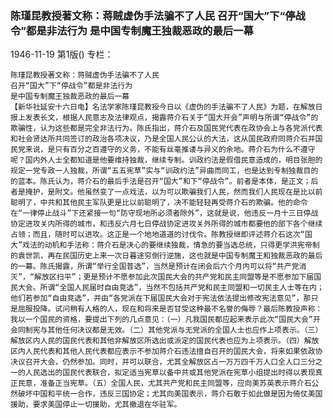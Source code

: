### 陈瑾昆教授著文称：蒋贼虚伪手法骗不了人民  召开“国大”下“停战令”都是非法行为  是中国专制魔王独裁恶政的最后一幕

1946-11-19
第1版()
专栏：

    陈瑾昆教授著文称：蒋贼虚伪手法骗不了人民
    召开“国大”下“停战令”都是非法行为
    是中国专制魔王独裁恶政的最后一幕
    【新华社延安十六日电】名法学家陈瑾昆教授今日以《虚伪的手法骗不了人民》为题，在解放日报上发表长文，根据人民意志及法律观点，揭露蒋介石关于“国大开会”声明与所谓“停战令”的欺骗性，认为这些都是完全非法行为。陈氏指出，蒋介石及国民党代表在政协会上与各党派代表和社会贤达所共同签订的政治各项决议，乃是全国人民公认的大法，这从国民政府同蒋介石并国民党来说，是只有百分之百遵守的义务，不能有丝毫推诿与异义的余地。蒋介石为什么不遵守呢？国内外人士全都知道是他要维持独裁，继续专制。训政约法是假借民意造成的，明目张胆的规定一党专政一人独裁，所谓“五五宪草”实与“训政约法”异曲而同工，也是达到专制独裁目的的蓝本。陈氏认为，蒋介石的最后手法是召开“国大”和下“停战令”。前者是本体，是正文；后者是掩护，是附文。他虽然变了一点戏法，以为可以欺骗我们人民，然而我们人民现在是比以前聪明了，中共和其他民主军队更是比以前聪明了，决不能轻轻再受蒋介石的欺骗。他的命令在“一律停止战斗”下还紧接一句“防守现地所必须者除外”，这就是说，他违反一月十三日停战协定进攻关内所得的城市，和违反六月七日停战协定进攻关外所得的城市都要他的部下各个继续占领；而且，随时可以进攻。这正是一个地地道道的讨伐令。陈教授继即评述蒋介石这次“国大”戏法的动机和手法称：蒋介石是决心的要继续独裁，情急的要当选总统，只得更学洪宪帝制的袁世凯，再在民国历史上来一次日暮途穷倒行逆施，这也就是中国专制魔王和独裁恶政的最后的一幕。陈氏揭露，所谓“举行全国普选”，当然是预计在闭会后六个月内可以将“共产党消灭”，“解放区扫平”；更是预计不愿参加此次国民大会的共产党和民主同盟等是不愿参加下届国民大会。所谓“全国人民届时自由竞选”，当然不包括共产党和民主同盟和一切民主人士等在内；他们若参加“自由竞选”，并由“各党派在下届国民大会对于宪法依法提出修改宪法意见”，那只是屈服投降。试问稍有人格的人，现在和将来是否甘受这种最不名誉的侮辱？最后陈教授声称：我以一个国民的资格，要提出下列的几点意见：（一）凡我国民都应起来表示此次“国民大会”开会同制宪与其他任何决议都是无效。（二）其他党派与无党派的全国人士也应作上项表示。（三）解放区内人民的国民代表和其他非解放区所选出或派定的国民代表也应为上项表示。（四）解放区内人民代表和其他人民代表都应表示不参加蒋介石违法擅自召开的国民大会，将来如果依政协决议召开大会，仍然参加。同时，并可以联合，尤其全解放区占一万万四千万人口全人口三分之一的人民选出的国民代表联合，拟定适当宪草以备中共或其他党派在宪草小组提出时得以表现真正民意，准备正当宪草。（五）全国人民，尤其共产党和民主同盟等，应向美苏英表示蒋介石公然破坏中国和平统一合作，违反三国协定；尤其向美国表示，蒋介石敢于如此做是因为倚仗美国援助，要求美国停止一切援助，尤其撤退在华驻军。
